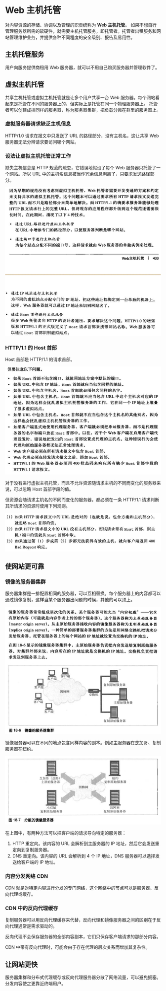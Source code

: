 # Web 主机托管
对内容资源的存储、协调以及管理的职责统称为 **Web 主机托管**。
如果不想自行管理服务器所需的软硬件，就需要主机托管服务，即托管者。托管者出租服务和网站管理维护业务，并提供各种不同程度的安全级别、报告及易用性。

## 主机托管服务
用户向服务提供商租用 Web 服务器，就可以不用自己购买服务器并管理软件了。

## 虚拟主机托管
共享主机托管或虚拟主机托管就是让多个用户共享一台 Web 服务器。每个网站看起来是托管在不同的服务器上的，但实际上是托管在同一个物理服务器上。
托管者可以创建成排同样的服务器，称为服务器集群，把负载分摊在群里的服务器上。

### 虚拟服务器请求缺乏主机信息
HTTP/1.0 请求在报文中只发送了 URL 的路径部分，没有主机名，这让共享 Web 服务器无法分辨请求要访问哪个网站。

### 设法让虚拟主机托管正常工作
缺失主机信息是 HTTP 规范的疏忽，它错误地假设了每个 Web 服务器只托管了一个网站。所以 URL 中的主机名信息被当作冗余信息剥离了，只要求发送路径部分。

![](imgs/h18-1.png)

### HTTP/1.1 的 Host 首部
Host 首部是 HTTP/1.1 的请求首部。

![](imgs/h18-2.png)

对于没有进行虚拟主机托管，而且不允许资源随请求主机的不同而变化的服务器来说，可以忽略 Host 首部字段的值。

但资源会随请求主机名的不同而变化的服务器，都必须在一条 HTTP/1.1 请求判断其所请求的资源时使用下列规则。

![](imgs/h18-3.png)

## 使网站更可靠
### 镜像的服务器集群
服务器集群是一排配置相同的服务器，可以互相替换。每个服务器上的内容都可以通过镜像复制，这样当某个服务器出问题的时候，其他的可以顶上。

![](imgs/h18-4.png)

镜像服务器可以在不同的地点包含同样内容的副本。例如主服务器在芝加哥、复制服务器在纽约。

![](imgs/h18-5.png)

在上图中，有两种方法可以把客户端的请求导向特定的服务器：
1. HTTP 重定向。该内容的 URL 会解析到主服务器的 IP 地址，然后它会发送重定向到复制服务器。
2. DNS 重定向。该内容的 URL 会解析到 4 个 IP 地址，DNS 服务器可以选择发送给客户端的 IP 地址。

### 内容分发网络 CDN
CDN 就是对特定内容进行分发的专门网络，这个网络中的节点可以是服务器、反向代理或缓存。

### CDN 中的反向代理缓存
复制服务器可以用反向代理缓存来代替，反向代理和镜像服务器之间的区别在于反向代理通常是需求驱动的。

反向代理不会保存服务器的全部内容副本，它们只保存客户端请求的那部分内容。

CDN 中带有反向代理时，可能会由于存在代理的层次关系而增加其复杂性。

## 让网站更快
服务器集群和分布式代理缓存或反向代理服务器分散了网络流量，可以避免拥塞。分发内容使之更靠近终端用户。